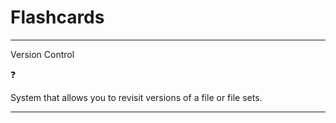 
# Flashcards

____

Version Control

:question:

System that allows you to revisit versions of a file or file sets.

____
